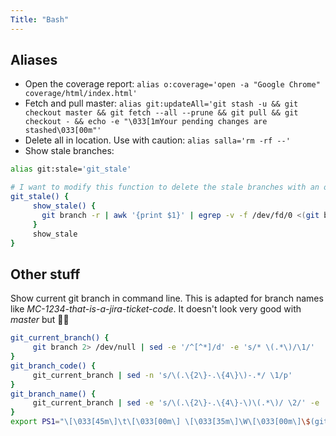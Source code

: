```yaml
---
Title: "Bash"
---
```


## Aliases

- Open the coverage report: `alias o:coverage='open -a "Google Chrome" coverage/html/index.html'`
- Fetch and pull master: `alias git:updateAll='git stash -u && git checkout master && git fetch --all --prune && git pull && git checkout - && echo -e "\033[1mYour pending changes are stashed\033[00m"'`
- Delete all in location. Use with caution: `alias salla='rm -rf --'`
- Show stale branches:

```sh
alias git:stale='git_stale'

# I want to modify this function to delete the stale branches with an optional argument
git_stale() {
     show_stale() {
       git branch -r | awk '{print $1}' | egrep -v -f /dev/fd/0 <(git branch -vv | grep origin) | awk '{print $1}'
     }
     show_stale
}
```

## Other stuff

Show current git branch in command line. This is adapted for branch names like _MC-1234-that-is-a-jira-ticket-code_. It doesn't look very good with _master_ but 🤷🏻

```sh
git_current_branch() {
     git branch 2> /dev/null | sed -e '/^[^*]/d' -e 's/* \(.*\)/\1/'
}
git_branch_code() {
     git_current_branch | sed -n 's/\(.\{2\}-.\{4\}\)-.*/ \1/p'
}
git_branch_name() {
     git_current_branch | sed -e 's/\(.\{2\}-.\{4\}-\)\(.*\)/ \2/' -e 's/-/ /g'
}
export PS1="\[\033[45m\]\t\[\033[00m\] \[\033[35m\]\W\[\033[00m\]\$(git_branch_code)\[\033[1m\]\$(git_branch_name)\[\033[00m\] \$ "
```